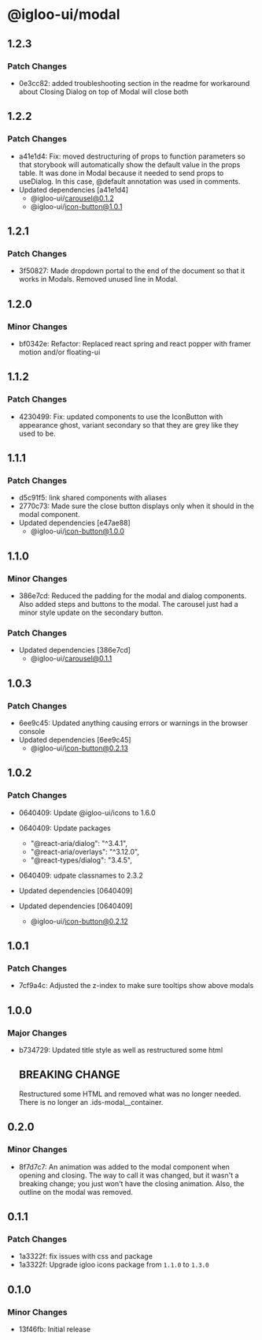 # @igloo-ui/modal

## 1.2.3

### Patch Changes

- 0e3cc82: added troubleshooting section in the readme for workaround about Closing Dialog on top of Modal will close both

## 1.2.2

### Patch Changes

- a41e1d4: Fix: moved destructuring of props to function parameters so that storybook will automatically show the default value in the props table. It was done in Modal because it needed to send props to useDialog. In this case, @default annotation was used in comments.
- Updated dependencies [a41e1d4]
  - @igloo-ui/carousel@0.1.2
  - @igloo-ui/icon-button@1.0.1

## 1.2.1

### Patch Changes

- 3f50827: Made dropdown portal to the end of the document so that it works in Modals. Removed unused line in Modal.

## 1.2.0

### Minor Changes

- bf0342e: Refactor: Replaced react spring and react popper with framer motion and/or floating-ui

## 1.1.2

### Patch Changes

- 4230499: Fix: updated components to use the IconButton with appearance ghost, variant secondary so that they are grey like they used to be.

## 1.1.1

### Patch Changes

- d5c91f5: link shared components with aliases
- 2770c73: Made sure the close button displays only when it should in the modal component.
- Updated dependencies [e47ae88]
  - @igloo-ui/icon-button@1.0.0

## 1.1.0

### Minor Changes

- 386e7cd: Reduced the padding for the modal and dialog components. Also added steps and buttons to the modal. The carousel just had a minor style update on the secondary button.

### Patch Changes

- Updated dependencies [386e7cd]
  - @igloo-ui/carousel@0.1.1

## 1.0.3

### Patch Changes

- 6ee9c45: Updated anything causing errors or warnings in the browser console
- Updated dependencies [6ee9c45]
  - @igloo-ui/icon-button@0.2.13

## 1.0.2

### Patch Changes

- 0640409: Update @igloo-ui/icons to 1.6.0
- 0640409: Update packages

  - "@react-aria/dialog": "^3.4.1",
  - "@react-aria/overlays": "^3.12.0",
  - "@react-types/dialog": "3.4.5",

- 0640409: udpate classnames to 2.3.2
- Updated dependencies [0640409]
- Updated dependencies [0640409]
  - @igloo-ui/icon-button@0.2.12

## 1.0.1

### Patch Changes

- 7cf9a4c: Adjusted the z-index to make sure tooltips show above modals

## 1.0.0

### Major Changes

- b734729: Updated title style as well as restructured some html

  ## BREAKING CHANGE

  Restructured some HTML and removed what was no longer needed. There is no longer an .ids-modal\_\_container.

## 0.2.0

### Minor Changes

- 8f7d7c7: An animation was added to the modal component when opening and closing. The way to call it was changed, but it wasn't a breaking change; you just won't have the closing animation. Also, the outline on the modal was removed.

## 0.1.1

### Patch Changes

- 1a3322f: fix issues with css and package
- 1a3322f: Upgrade igloo icons package from `1.1.0` to `1.3.0`

## 0.1.0

### Minor Changes

- 13f46fb: Initial release
